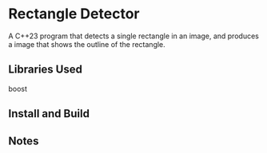 # Rectangle Detector

A C++23 program that detects a single rectangle in an image, and produces a image that shows the outline of the rectangle.

## Libraries Used

boost

## Install and Build

## Notes



